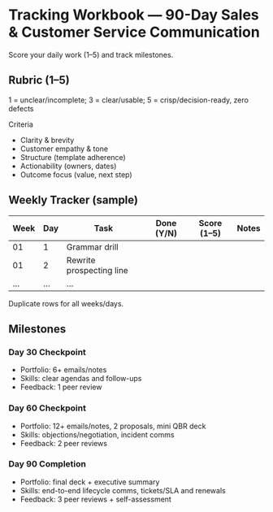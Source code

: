# Tracking Workbook — 90-Day Sales & Customer Service Communication

Score your daily work (1–5) and track milestones.

## Rubric (1–5)
1 = unclear/incomplete; 3 = clear/usable; 5 = crisp/decision-ready, zero defects

Criteria
- Clarity & brevity
- Customer empathy & tone
- Structure (template adherence)
- Actionability (owners, dates)
- Outcome focus (value, next step)

## Weekly Tracker (sample)
Week | Day | Task | Done (Y/N) | Score (1–5) | Notes
---- | --- | ---- | ---------- | ----------- | -----
01 | 1 | Grammar drill |  |  | 
01 | 2 | Rewrite prospecting line |  |  | 
… | … | … |  |  | 

Duplicate rows for all weeks/days.

## Milestones

### Day 30 Checkpoint
- Portfolio: 6+ emails/notes
- Skills: clear agendas and follow-ups
- Feedback: 1 peer review

### Day 60 Checkpoint
- Portfolio: 12+ emails/notes, 2 proposals, mini QBR deck
- Skills: objections/negotiation, incident comms
- Feedback: 2 peer reviews

### Day 90 Completion
- Portfolio: final deck + executive summary
- Skills: end-to-end lifecycle comms, tickets/SLA and renewals
- Feedback: 3 peer reviews + self-assessment
